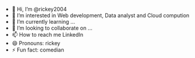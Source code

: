 - 👋 Hi, I’m @rickey2004
- 👀 I’m interested in Web development, Data analyst and Cloud compution
- 🌱 I’m currently learning ...
- 💞️ I’m looking to collaborate on ...
- 📫 How to reach me LinkedIn 
- 😄 Pronouns: rickey
- ⚡ Fun fact: comedian

<!---
rickey2004/rickey2004 is a ✨ special ✨ repository because its `README.md` (this file) appears on your GitHub profile.
You can click the Preview link to take a look at your changes.
--->
